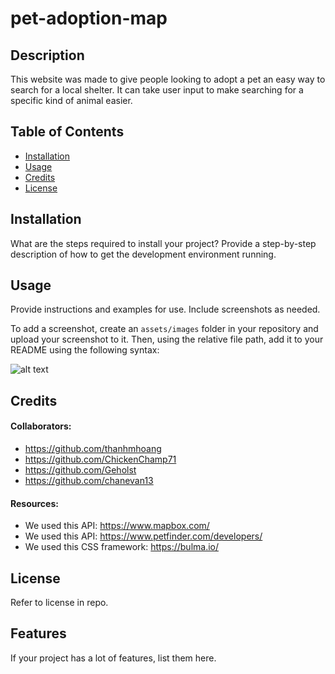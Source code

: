# pet-adoption-map

## Description
  This website was made to give people looking to adopt a pet an easy way to search for a local shelter. It can take user input to make searching for a specific kind of animal easier. 
  
## Table of Contents 

- [Installation](#installation)
- [Usage](#usage)
- [Credits](#credits)
- [License](#license)

## Installation

What are the steps required to install your project? Provide a step-by-step description of how to get the development environment running.

## Usage

Provide instructions and examples for use. Include screenshots as needed.

To add a screenshot, create an `assets/images` folder in your repository and upload your screenshot to it. Then, using the relative file path, add it to your README using the following syntax:

![alt text](assets/images/screenshot.png)

## Credits

#### Collaborators:
* https://github.com/thanhmhoang
* https://github.com/ChickenChamp71 
* https://github.com/Geholst 
* https://github.com/chanevan13

#### Resources: 
* We used this API: https://www.mapbox.com/
* We used this API: https://www.petfinder.com/developers/ 
* We used this CSS framework: https://bulma.io/

## License

Refer to license in repo.  


## Features

If your project has a lot of features, list them here.

